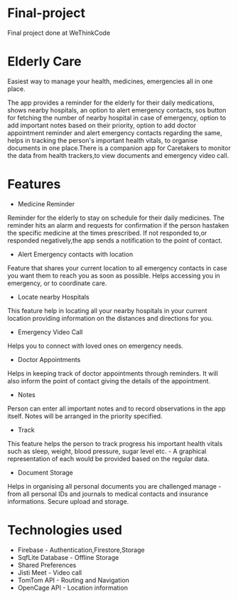 # Final-project

Final project done at WeThinkCode

# Elderly Care

Easiest way to manage your health, medicines, emergencies all in one place.

The app provides a reminder for the elderly for their daily medications, shows nearby hospitals, an option to alert emergency contacts, sos button for fetching the number of nearby hospital in case of emergency, option to add important notes based on their priority, option to add doctor appointment reminder and alert emergency contacts regarding the same, helps in tracking the person's important health vitals, to organise documents in one place.There is a companion app for Caretakers to monitor the data from health trackers,to view documents and emergency video call.

# Features 

- Medicine Reminder

Reminder for the elderly to stay on schedule for their daily medicines.
The reminder hits an alarm and requests for confirmation if the person hastaken the specific medicine at the times prescribed.
If not responded to,or responded negatively,the app sends a notification to the point of contact.

- Alert Emergency contacts with location

Feature that shares your current location to all emergency contacts in case you want them to reach you as soon as possible. Helps accessing you in emergency, or to coordinate care.

- Locate nearby Hospitals

This feature help in locating all your nearby hospitals in your current location providing information on the distances and directions for you.

- Emergency Video Call

Helps you to connect with loved ones on emergency needs.

- Doctor Appointments

Helps in keeping track of doctor appointments through reminders.
It will also inform the point of contact giving the details of the appointment.

- Notes

Person can enter all important notes and to record observations in the app itself.
Notes will be arranged in the priority specified.

- Track

This feature helps the person to track progress his important health vitals such as sleep, weight, blood pressure, sugar level etc. - A graphical representation of each would be provided based on the regular data.

- Document Storage

Helps in organising all personal documents you are challenged manage - from all personal IDs and journals to medical contacts and insurance informations. Secure upload and storage.

# Technologies used

- Firebase - Authentication,Firestore,Storage
- SqfLite Database - Offline Storage
- Shared Preferences
- Jisti Meet - Video call
- TomTom API - Routing and Navigation
- OpenCage API - Location information

